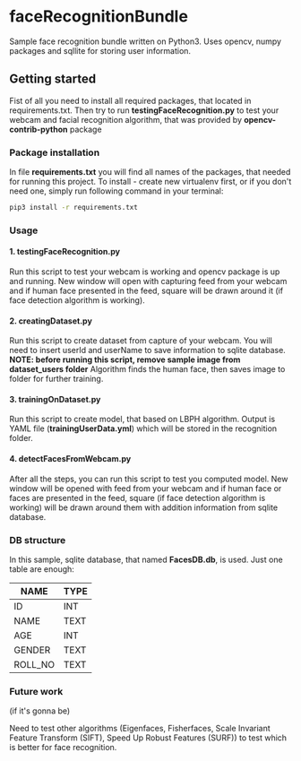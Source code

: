 # faceRecognitionBundle
Sample face recognition bundle written on Python3. Uses opencv, numpy packages and sqllite for storing user information.

## Getting started
Fist of all you need to install all required packages, that located in requirements.txt. Then try to run **testingFaceRecognition.py** to test your webcam and facial recognition algorithm, that was provided by **opencv-contrib-python** package

### Package installation
In file **requirements.txt** you will find all names of the packages, that needed for running this project. To install - create new virtualenv first, or if you don't need one, simply run following command in your terminal:

```sh
pip3 install -r requirements.txt
```

### Usage

#### 1. testingFaceRecognition.py
Run this script to test your webcam is working and opencv package is up and running. New window will open with capturing feed from your webcam
and if human face presented in the feed, square will be drawn around it (if face detection algorithm is working).

#### 2. creatingDataset.py
Run this script to create dataset from capture of your webcam. You will need to insert userId and userName to save information to sqlite database. **NOTE: before running this script, remove sample image from dataset_users folder**
Algorithm finds the human face, then saves image to folder for further training.

#### 3. trainingOnDataset.py
Run this script to create model, that based on LBPH algorithm. Output is YAML file (**trainingUserData.yml**) which will be stored in the recognition folder.

#### 4. detectFacesFromWebcam.py
After all the steps, you can run this script to test you computed model. New window will be opened with feed from your webcam
and if human face or faces are presented in the feed, square (if face detection algorithm is working) will be drawn around them with addition information from sqlite database.

### DB structure
In this sample, sqlite database, that named **FacesDB.db**, is used. Just one table are enough:

| NAME | TYPE |
| ------ | ------ |
| ID | INT |
| NAME | TEXT |
| AGE | INT |
| GENDER | TEXT |
| ROLL_NO | TEXT |

### Future work
(if it's gonna be)

Need to test other algorithms (Eigenfaces, Fisherfaces, Scale Invariant Feature Transform (SIFT), Speed Up Robust Features (SURF))
to test which is better for face recognition.
